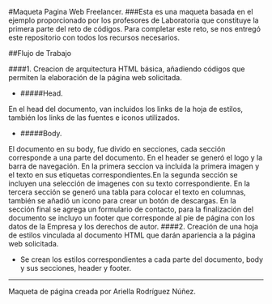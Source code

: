 #Maqueta Pagina Web Freelancer.
###Esta es una maqueta basada en el ejemplo proporcionado por los profesores de Laboratoria que constituye la primera parte del reto de códigos. Para completar este reto, se nos  entregó este repositorio con todos los recursos necesarios.

##Flujo de Trabajo

####1. Creacion de arquitectura HTML básica, añadiendo códigos que permiten la elaboración de la página web solicitada.
- #####Head.

En el head del documento, van incluidos los links de la hoja de estilos, también los links de las fuentes e iconos utilizados.

- #####Body.

El documento  en su body, fue divido en secciones, cada sección corresponde a una parte del documento. En el header se generó el logo y la barra de navegación. En la primera seccion va incluida la primera imagen y el texto en sus etiquetas correspondientes.En la segunda sección se incluyen una selección de imagenes con su texto correspondiente. En la tercera sección se generó una tabla para colocar el texto en columnas, también se añadió un icono para crear un botón de descargas. En la sección final se agrega un formulario de contacto, para la finalización del documento se incluyo un footer que corresponde al pie de página con los datos de la Empresa y los derechos de autor.
####2. Creación de una hoja de estilos vinculada al documento HTML que darán  apariencia a la página web solicitada.
- Se crean los estilos correspondientes a cada parte del documento, body y sus secciones, header y footer.

- - -
Maqueta de página creada por Ariella Rodríguez Núñez.